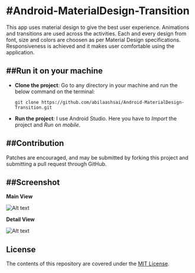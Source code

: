 #Android-MaterialDesign-Transition
===================================

This app uses material design to give the best user experience. Animations and transitions are used across the activities. Each and every design from font, size and colors are choosen as per Material Design specifications. Responsiveness is achieved and it makes user comfortable using the application.

##Run it on your machine
---------------
- **Clone the project**:
  Go to any directory in your machine and run the below command on the terminal:
  ```
  git clone https://github.com/abilaashsai/Android-MaterialDesign-Transition.git
  ```
  
- **Run the project**:
  I use Android Studio. Here you have to _Import_ the project and _Run_ on _mobile_.

##Contribution
-------
Patches are encouraged, and may be submitted by forking this project and
submitting a pull request through GitHub.

##Screenshot
-------

**Main View**

![Alt text](https://github.com/abilaashsai/Make-your-app-Material/blob/master/MainUI.png "Main UI")

**Detail View**

![Alt text](https://github.com/abilaashsai/Make-your-app-Material/blob/master/DetailActivity.png "Detail UI")

License
-------
The contents of this repository are covered under the [MIT License](https://github.com/abilaashsai/Android-MaterialDesign-Transition/blob/master/LICENSE).
